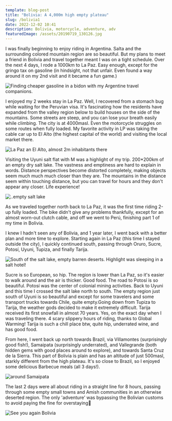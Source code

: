 ```yaml
---
template: blog-post
title: "Bolivia: A 4,000m high empty plateau"
slug: /bolivia1
date: 2022-12-02 10:41
description: Bolivia, motorcycle, adventure, adv
featuredImage: /assets/20190719_130126.jpg
---
```

I was finally beginning to enjoy riding in Argentina. Salta and the surrounding colored mountain region are so beautiful. But my plans to meet a friend in Bolivia and travel together meant I was on a tight schedule. Over the next 4 days, I rode a 1000km to La Paz. Easy enough, except for the gringo tax on gasoline (in hindsight, not that unfair. Even found a way around it on my 2nd visit and it became a fun game.)

![Finding cheaper gasoline in a bidon with my Argentine travel companions.](https://live.staticflickr.com/65535/52640076866_789ba32208_o.jpg "Finding cheaper gasoline in a bidon with my Argentine travel companions.")

I enjoyed my 2 weeks stay in La Paz. Well, I recovered from a stomach bug while waiting for the Peruvian visa. It's fascinating how the residents have expanded from the valley region below to build houses on the side of the mountains. Some streets are steep, and you can lose your breath easily while climbing. The city is at 4000masl. Even the motorcycle struggles on some routes when fully loaded. My favorite activity in LP was taking the cable car up to El Alto (the highest capital of the world) and visiting the local market there.

![La Paz an El Alto, almost 2m inhabitants there](https://live.staticflickr.com/65535/52639563162_36c94fa8ac_o.jpg "La Paz an El Alto, almost 2m inhabitants there")

Visiting the Uyuni salt flat with M was a highlight of my trip. 200*200km of an empty dry salt lake. The vastness and emptiness are hard to explain in words. Distance perspectives become distorted completely, making objects seem much much much closer than they are. The mountains in the distance seem within touching distance, but you can travel for hours and they don't appear any closer. Life experience!

![..empty salt lake](https://live.staticflickr.com/65535/52640511715_5d26ef07cf_o.jpg "..empty salt lake")

As we traveled together north back to La Paz, it was the first time riding 2-up fully loaded. The bike didn't give any problems thankfully, except for an almost worn-out clutch cable, and off we went to Perú, finishing part 1 of my time in Bolivia.

I knew I hadn't seen any of Bolivia, and 1 year later, I went back with a better plan and more time to explore. Starting again in La Paz (this time I stayed outside the city), I quickly continued south, passing through Oruro, Sucre, Potosí, Uyuni, Tupiza, and finally Tarija.

![South of the salt lake, empty barren deserts. Highlight was sleeping in a salt hotel!](https://live.staticflickr.com/65535/52640550758_8bc74e7536_o.jpg "South of the salt lake, empty barren deserts. Highlight was sleeping in a salt hotel!")

Sucre is so European, so hip. The region is lower than La Paz, so it's easier to walk around and the air is thicker. Good food. The road to Potosí is so beautiful. Potosí was the center of colonial mining activities. Back to Uyuni and this time I crossed the salt lake north to south. The empty region just south of Uyuni is so beautiful and except for some travelers and some transport trucks towards Chile, quite empty.Going down from Tupiza to Tarija, the weather gods decided to make it extremely difficult. Tarija received its first snowfall in almost 70 years. Yes, on the exact day when I was traveling there. 4 scary slippery hours of riding, thanks to Global Warming! Tarija is such a chill place btw, quite hip, underrated wine, and has good food.

From here, I went back up north towards Brazil, via Villamontes (surprisingly good fish!), Samaipata (surprisingly underrated), and Vallegrande (both hidden gems with good places around to explore), and towards Santa Cruz de la Sierra. This part of Bolivia is plain and has an altitude of just 500masl, starkly different from the high plateau. It's so close to Brazil, so I enjoyed some delicious Barbecue meals (all 3 days!).

![around Samaipata](https://live.staticflickr.com/65535/52639563082_bca88df364_o.jpg "around Samaipata")

The last 2 days were all about riding in a straight line for 8 hours, passing through some empty small towns and Amish communities in an otherwise deserted region. The only 'adventure' was bypassing the Bolivian customs to avoid paying the fine for overstaying🤫

![See you again Bolivia](https://live.staticflickr.com/65535/52640550958_b80e2afeb0_o.jpg "See you again Bolivia")